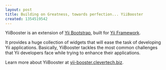 ```yaml
---
layout: post
title: Building on Greatness, towards perfection... YiiBooster
created: 1354519542
---
```

YiiBooster is an extension of <a href="post/twitter-bootstrap-yii-style">Yii Bootstrap</a>, built for <a href="post/most-impressive-php-framework-2012-yii-framework">Yii Framework</a>.

It provides a huge collection of widgets that will ease the task of developing Yii applications. Basically, YiiBooster tackles the most common challenges that Yii developers face while trying to enhance their applications.

Learn more about YiiBooster at <a href="http://yii-booster.clevertech.biz/">yii-booster.clevertech.biz</a>.
